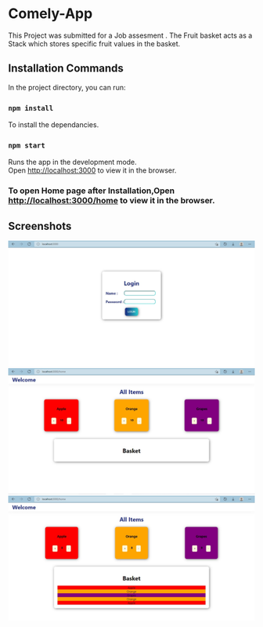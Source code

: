 # Comely-App

This Project was submitted for a Job assesment .
The Fruit basket acts as a Stack which stores specific fruit values in the basket.

## Installation Commands

In the project directory, you can run:

### `npm install`

To install the dependancies.

### `npm start`

Runs the app in the development mode.\
Open [http://localhost:3000](http://localhost:3000) to view it in the browser.


### To open Home page after Installation,Open [http://localhost:3000/home](http://localhost:3000/home) to view it in the browser.


## Screenshots

![Login_Screenshot](https://github.com/sameer-dudeja/Comely/blob/main/comely-app/Screenshots/Login.jpg?raw=true)
![Home](https://github.com/sameer-dudeja/Comely/blob/main/comely-app/Screenshots/Home.jpg?raw=true)
![Home_Basket](https://github.com/sameer-dudeja/Comely/blob/main/comely-app/Screenshots/Home_Basket.jpg?raw=true)

